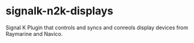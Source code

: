 # signalk-n2k-displays
Signal K Plugin that controls and syncs and conreols display devices from Raymarine and Navico.
